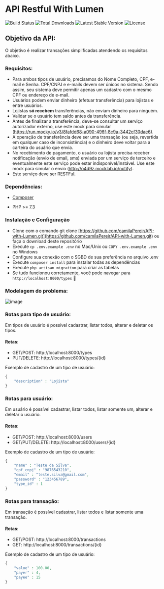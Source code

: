 # API Restful With Lumen

[![Build Status](https://travis-ci.org/laravel/lumen-framework.svg)](https://travis-ci.org/laravel/lumen-framework)
[![Total Downloads](https://img.shields.io/packagist/dt/laravel/framework)](https://packagist.org/packages/laravel/lumen-framework)
[![Latest Stable Version](https://img.shields.io/packagist/v/laravel/framework)](https://packagist.org/packages/laravel/lumen-framework)
[![License](https://img.shields.io/packagist/l/laravel/framework)](https://packagist.org/packages/laravel/lumen-framework)

## Objetivo da API: 

O objetivo é realizar transações simplificadas atendendo os requisitos abaixo.

### Requisitos:

- Para ambos tipos de usuário, precisamos do Nome Completo, CPF, e-mail e Senha. CPF/CNPJ e e-mails devem ser únicos no sistema. Sendo assim, seu sistema deve permitir apenas um cadastro com o mesmo CPF ou endereço de e-mail.
- Usuários podem enviar dinheiro (efetuar transferência) para lojistas e entre usuários.
- Lojistas **só recebem** transferências, não enviam dinheiro para ninguém.
- Validar se o usuário tem saldo antes da transferência.
- Antes de finalizar a transferência, deve-se consultar um serviço autorizador externo, use este mock para simular (https://run.mocky.io/v3/8fafdd68-a090-496f-8c9a-3442cf30dae6).
- A operação de transferência deve ser uma transação (ou seja, revertida em qualquer caso de inconsistência) e o dinheiro deve voltar para a carteira do usuário que envia.
- No recebimento de pagamento, o usuário ou lojista precisa receber notificação (envio de email, sms) enviada por um serviço de terceiro e eventualmente este serviço pode estar indisponível/instável. Use este mock para simular o envio (http://o4d9z.mocklab.io/notify).
- Este serviço deve ser RESTFul.

### Dependências:

- [Composer](https://getcomposer.org/download/)

- PHP >= 7.3

### Instalação e Configuração

- Clone com o comando git clone [https://github.com/camilaPereir/API-with-Lumen.git](https://github.com/camilaPereir/API-with-Lumen.git)  ou faça o download deste repositório
- Execute `cp .env.example .env` no Mac/Unix ou `COPY .env.example .env` no Windows
- Configure sua conexão com o SGBD de sua preferência no arquivo .env
- Execute `composer install` para instalar todas as dependências
- Execute `php artisan migration` para criar as tabelas
- Se tudo funcionou corretamente, você pode navegar para `http://localhost:8000/types` 🚀

### Modelagem do problema:
![image](https://user-images.githubusercontent.com/56832086/123687591-7bf65f00-d827-11eb-9cb7-33fdb30304f4.png)


### Rotas para tipo de usuário:

Em tipos de usuário é possível cadastrar, listar todos, alterar e deletar os tipos. 

#### Rotas:

- GET/POST: http://localhost:8000/types
- PUT/DELETE: http://localhost:8000/types/{id}

Exemplo de cadastro de um tipo de usuário:

```php
{
    "description" : "Lojista"
}
```

### Rotas para usuário:

Em usuário é possível cadastrar, listar todos, listar somente um, alterar e deletar o usuário. 

#### Rotas:

- GET/POST: http://localhost:8000/users
- GET/PUT/DELETE: http://localhost:8000/users/{id}

Exemplo de cadastro de um tipo de usuário:

```php
{
    "name" : "Teste da Silva",
    "cpf_cnpj" : "9876543210",
    "email" : "teste.silva@gmail.com",
    "password" : "123456789",
    "type_id" : 1
}
```


### Rotas para transação:

Em transação é possível cadastrar, listar todos e listar somente uma transação. 

#### Rotas:

- GET/POST: http://localhost:8000/transactions
- GET: http://localhost:8000/transactions/{id}

Exemplo de cadastro de um tipo de usuário:

```php
{
    "value" : 100.00,
    "payer" : 4,
    "payee" : 15
}
```
